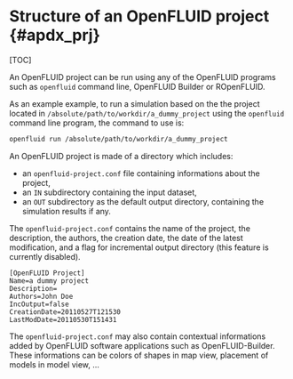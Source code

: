 # Structure of an OpenFLUID project {#apdx_prj}

[TOC]

An OpenFLUID project can be run using any of the OpenFLUID programs such as `openfluid` command line, OpenFLUID Builder or ROpenFLUID.  

As an example example, to run a simulation based on the the project located in
`/absolute/path/to/workdir/a_dummy_project` using the `openfluid` command line program, the command to use is:
```sh
openfluid run /absolute/path/to/workdir/a_dummy_project
```


An OpenFLUID project is made of a directory which includes:

* an `openfluid-project.conf` file containing informations about the project,
* an `IN` subdirectory containing the input dataset,
* an `OUT` subdirectory as the default output directory, containing the simulation results if any.

The `openfluid-project.conf` contains the name of the project, the description, the authors,
the creation date, the date of the latest modification, and a flag for
incremental output directory (this feature is currently disabled). 

```
[OpenFLUID Project]
Name=a dummy project
Description=
Authors=John Doe
IncOutput=false
CreationDate=20110527T121530
LastModDate=20110530T151431
```

The `openfluid-project.conf` may also contain contextual informations added by OpenFLUID software applications such as OpenFLUID-Builder. These informations can be colors of shapes in map view, placement of models in model view, ...